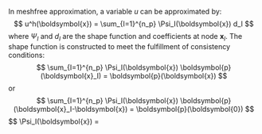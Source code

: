 In meshfree approximation, a variable $u$ can be approximated by:
$$
u^h(\boldsymbol{x}) = \sum_{I=1}^{n_p} \Psi_I(\boldsymbol{x}) d_I
$$
where $\Psi_I$ and $d_I$ are the shape function and coefficients at node $\boldsymbol{x}_I$. The shape function is constructed to meet the fulfillment of consistency conditions:
$$
\sum_{I=1}^{n_p} \Psi_I(\boldsymbol{x}) \boldsymbol{p}(\boldsymbol{x}_I) = \boldsymbol{p}(\boldsymbol{x})
$$
or
$$
\sum_{I=1}^{n_p} \Psi_I(\boldsymbol{x}) \boldsymbol{p}(\boldsymbol{x}_I-\boldsymbol{x}) = \boldsymbol{p}(\boldsymbol{0})
$$
$$
\Psi_I(\boldsymbol{x}) = 